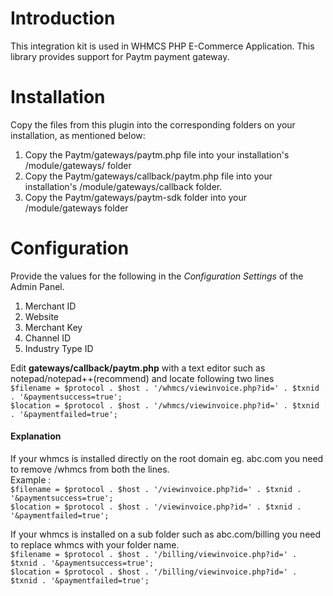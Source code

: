 # Introduction

This integration kit is used in WHMCS PHP E-Commerce Application. This library provides support for Paytm payment gateway.

# Installation

Copy the files from this plugin into the corresponding folders on your installation, as mentioned below:
 1. Copy the Paytm/gateways/paytm.php file into your installation's /module/gateways/ folder
 2. Copy the Paytm/gateways/callback/paytm.php file into your installation's /module/gateways/callback folder.
 3. Copy the Paytm/gateways/paytm-sdk folder into your /module/gateways folder

# Configuration

Provide the values for the following in the *Configuration Settings* of the Admin Panel.
 1. Merchant ID
 2. Website
 3. Merchant Key
 4. Channel ID
 5. Industry Type ID

Edit **gateways/callback/paytm.php** with a text editor such as notepad/notepad++(recommend) and locate following two lines  
`$filename = $protocol . $host . '/whmcs/viewinvoice.php?id=' . $txnid . '&paymentsuccess=true';`  
`$location = $protocol . $host . '/whmcs/viewinvoice.php?id=' . $txnid . '&paymentfailed=true';`  
  
  
#### Explanation ### 
If your whmcs is installed directly on the root domain eg. abc.com you need to remove /whmcs from both the lines.  
Example :   
`$filename = $protocol . $host . '/viewinvoice.php?id=' . $txnid . '&paymentsuccess=true';`  
`$location = $protocol . $host . '/viewinvoice.php?id=' . $txnid . '&paymentfailed=true';`  
  
  
If your whmcs is installed on a sub folder such as abc.com/billing you need to replace whmcs with your folder name.  
`$filename = $protocol . $host . '/billing/viewinvoice.php?id=' . $txnid . '&paymentsuccess=true';`  
`$location = $protocol . $host . '/billing/viewinvoice.php?id=' . $txnid . '&paymentfailed=true';`  
